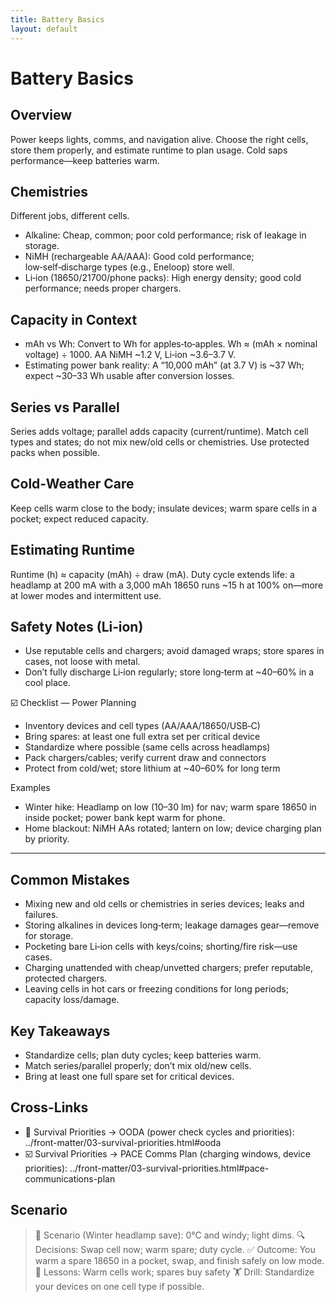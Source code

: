 ```yaml
---
title: Battery Basics
layout: default
---
```


# Battery Basics

## Overview
Power keeps lights, comms, and navigation alive. Choose the right cells, store them properly, and estimate runtime to plan usage. Cold saps performance—keep batteries warm.

## Chemistries
Different jobs, different cells.

- Alkaline: Cheap, common; poor cold performance; risk of leakage in storage.
- NiMH (rechargeable AA/AAA): Good cold performance; low‑self‑discharge types (e.g., Eneloop) store well.
- Li‑ion (18650/21700/phone packs): High energy density; good cold performance; needs proper chargers.

## Capacity in Context
- mAh vs Wh: Convert to Wh for apples‑to‑apples. Wh ≈ (mAh × nominal voltage) ÷ 1000. AA NiMH ~1.2 V, Li‑ion ~3.6–3.7 V.
- Estimating power bank reality: A “10,000 mAh” (at 3.7 V) is ~37 Wh; expect ~30–33 Wh usable after conversion losses.

## Series vs Parallel
Series adds voltage; parallel adds capacity (current/runtime). Match cell types and states; do not mix new/old cells or chemistries. Use protected packs when possible.

## Cold-Weather Care
Keep cells warm close to the body; insulate devices; warm spare cells in a pocket; expect reduced capacity.

## Estimating Runtime
Runtime (h) ≈ capacity (mAh) ÷ draw (mA). Duty cycle extends life: a headlamp at 200 mA with a 3,000 mAh 18650 runs ~15 h at 100% on—more at lower modes and intermittent use.

## Safety Notes (Li‑ion)
- Use reputable cells and chargers; avoid damaged wraps; store spares in cases, not loose with metal.
- Don’t fully discharge Li‑ion regularly; store long‑term at ~40–60% in a cool place.

☑️ Checklist — Power Planning
- Inventory devices and cell types (AA/AAA/18650/USB‑C)
- Bring spares: at least one full extra set per critical device
- Standardize where possible (same cells across headlamps)
- Pack chargers/cables; verify current draw and connectors
- Protect from cold/wet; store lithium at ~40–60% for long term

Examples
- Winter hike: Headlamp on low (10–30 lm) for nav; warm spare 18650 in inside pocket; power bank kept warm for phone.
- Home blackout: NiMH AAs rotated; lantern on low; device charging plan by priority.

---

## Common Mistakes
- Mixing new and old cells or chemistries in series devices; leaks and failures.
- Storing alkalines in devices long‑term; leakage damages gear—remove for storage.
- Pocketing bare Li‑ion cells with keys/coins; shorting/fire risk—use cases.
- Charging unattended with cheap/unvetted chargers; prefer reputable, protected chargers.
- Leaving cells in hot cars or freezing conditions for long periods; capacity loss/damage.

## Key Takeaways
- Standardize cells; plan duty cycles; keep batteries warm.
- Match series/parallel properly; don’t mix old/new cells.
- Bring at least one full spare set for critical devices.

## Cross-Links
- 📝 Survival Priorities → OODA (power check cycles and priorities): ../front-matter/03-survival-priorities.html#ooda
- ☑️ Survival Priorities → PACE Comms Plan (charging windows, device priorities): ../front-matter/03-survival-priorities.html#pace-communications-plan

## Scenario

> 🧭 Scenario (Winter headlamp save): 0°C and windy; light dims.
> 🔍 Decisions: Swap cell now; warm spare; duty cycle.
> ✅ Outcome: You warm a spare 18650 in a pocket, swap, and finish safely on low mode.
> 🧠 Lessons: Warm cells work; spares buy safety
> 🏋️ Drill: Standardize your devices on one cell type if possible.
